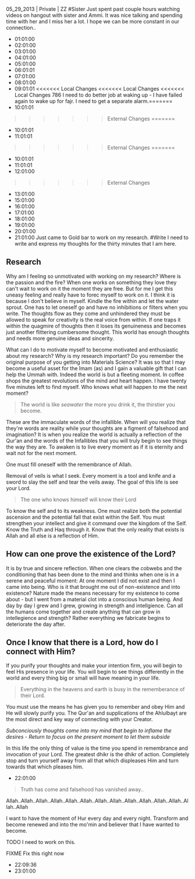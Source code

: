 05_29_2013 | Private | ZZ 
#Sister
Just spent past couple hours watching videos on hangout with sister and Ammi. It was nice talking and spending time with her and I miss her a lot. I hope we can be more constant in our connection..
* 01:01:00
* 02:01:00
* 03:01:00
* 04:01:00
* 05:01:00
* 06:01:01
* 07:01:00
* 08:01:00
* 09:01:01
<<<<<<< Local Changes
<<<<<<< Local Changes
<<<<<<< Local Changes
786
I need to do better job at waking up - I have failed again to wake up for fajr. I need to get a separate alarm.=======
* 10:01:01
>>>>>>> External Changes
=======
* 10:01:01
* 11:01:01
>>>>>>> External Changes
=======
* 10:01:01
* 11:01:01
* 12:01:00
>>>>>>> External Changes
* 13:01:00
* 15:01:00
* 16:01:00
* 17:01:00
* 18:01:00
* 19:01:00
* 20:01:00
* 21:01:00
Just came to Gold bar to work on my research.
#Write
I need to write and express my thoughts for the thirty minutes that I am here. 

Research
---

Why am I feeling so unmotivated with working on my research? Where is the passion and the fire? When one works on something they love they can't wait to work on it the moment they are free. But for me I get this uneasy feeling and really have to forec myself to work on it. I think it is because I don't believe in myself. Kindle the fire within and let the water sprout. One has to let oneself go and have no inhibitions or filters when you write. The thoughts flow as they come and unhindered they must be allowed to speak for creativity is the real voice from within. If one traps it within the quagmire of thoughts then it loses its genuineness and becomes just another flittering cumbersome thought. This world has enough thoughts and needs more genuine ideas and sincerity. 

What can I do to motivate myself to become motivated and enthusiastic about my research? Why is my research important? 
Do you remember the original purpose of you getting into Materials Science? It was so that I may become a useful asset for the Imam (as) and I gain a valuable gift that I can help the Ummah with. Indeed the world is but a fleeting moment. In coffee shops the greatest revolutions of the mind and heart happen. I have twenty five minutes left to find myself. Who knows what will happen to me the next moment?
> The world is like *seawater* the more you drink it, the thirstier you become.

These are the immaculate words of the infallible. 
When will you realize that they're words are reality while your thoughts are a figment of falsehood and imagination? It is when you realize the world is actually a reflection of the Qur'an and the words of the Infallibles that you will truly begin to see things the way they are.
To awaken is to live every moment as if it is eternity and wait not for the next moment. 

One must fill oneself with the remembrance of Allah.

Removal of veils is what I seek. Every moment is a tool and knife and a sword to slay the self and tear the veils away. The goal of this life is see your Lord. 
> The one who knows himself will know their Lord

To know the self and to its weakness. One must realize both the potential ascension and the potential fall that exist within the Self. You must strengthen your intellect and give it command over the kingdom of the Self. Know the Truth and Haq through it. Know that the only reality that exists is Allah and all else is a reflection of Him. 

How can one prove the existence of the Lord?
---

It is by true and sincere reflection. When one clears the cobwebs and the conditioning that has been done to the mind and thinks when one is in a serene and peaceful moment: At one moment I did not exist and then I came into being. Who is it that brought me out of non-existence and into existence? Nature made the means necessary for my existence to come about - but I went from a material clot into a conscious human being. And day by day I grew and I grew, growing in strength and intellgience. Can all the humans come together and create anything that can grow in intellegience and strength? Rather everything we fabricate begins to deteriorate the day after.

Once I know that there is a Lord, how do I connect with Him?
---
If you purify your thoughts and make your intention firm, you will begin to feel His presence in your life. You will begin to see things differently in the world and every thing big or small will have meaning in your life. 
> Everything in the heavens and earth is busy in the rememberance of their Lord. 

You must use the means he has given you to remember and obey Him and He will slowly purify you. The Qur'an and supplications of the Ahlulbayt are the most direct and key way of connecting with your Creator. 

_Subconciously thoughts come into my mind that begin to inflame the desires - Return to focus on the present moment to let them subside_

In this life the only thing of value is the time you spend in remembrance and invocation of your Lord. The greatest dhikr is the dhikr of action. Completely stop and turn yourself away from all that which displeases Him and turn towards that which pleases him. 

* 22:01:00

>Truth has come and falsehood has vanished away..

Allah..Allah..Allah..Allah..Allah..Allah..Allah..Allah..Allah..Allah..Allah..Allah..Allah..Allah

I want to have the moment of Hur every day and every night. Transform and become renewed and into the mo'min and believer that I have wanted to become. 

TODO I need to work on this. 

FIXME Fix this right now 

* 22:09:36
* 23:01:00
